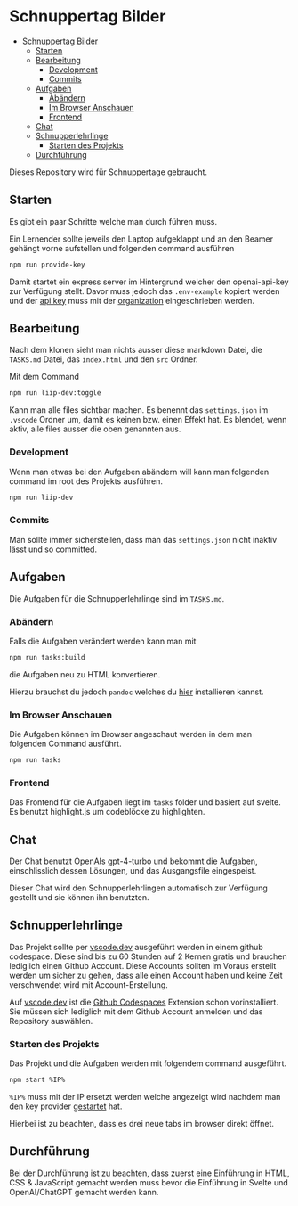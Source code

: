 # Schnuppertag Bilder

- [Schnuppertag Bilder](#schnuppertag-bilder)
  - [Starten](#starten)
  - [Bearbeitung](#bearbeitung)
    - [Development](#development)
    - [Commits](#commits)
  - [Aufgaben](#aufgaben)
    - [Abändern](#abändern)
    - [Im Browser Anschauen](#im-browser-anschauen)
    - [Frontend](#frontend)
  - [Chat](#chat)
  - [Schnupperlehrlinge](#schnupperlehrlinge)
    - [Starten des Projekts](#starten-des-projekts)
  - [Durchführung](#durchführung)

Dieses Repository wird für Schnuppertage gebraucht.

## Starten

Es gibt ein paar Schritte welche man durch führen muss.

Ein Lernender sollte jeweils den Laptop aufgeklappt und an den Beamer gehängt vorne aufstellen und folgenden command ausführen

```bash
npm run provide-key
```

Damit startet ein express server im Hintergrund welcher den openai-api-key zur Verfügung stellt. Davor muss jedoch das `.env-example` kopiert werden und der [api key](https://platform.openai.com/api-keys) muss mit der [organization](https://platform.openai.com/account/organization) eingeschrieben werden.

## Bearbeitung

Nach dem klonen sieht man nichts ausser diese markdown Datei, die `TASKS.md` Datei, das `index.html` und den `src` Ordner.

Mit dem Command

```bash
npm run liip-dev:toggle
```

Kann man alle files sichtbar machen. Es benennt das `settings.json` im `.vscode` Ordner um, damit es keinen bzw. einen Effekt hat. Es blendet, wenn aktiv, alle files ausser die oben genannten aus.

### Development

Wenn man etwas bei den Aufgaben abändern will kann man folgenden command im root des Projekts ausführen.

```bash
npm run liip-dev
```

### Commits

Man sollte immer sicherstellen, dass man das `settings.json` nicht inaktiv lässt und so committed.

## Aufgaben

Die Aufgaben für die Schnupperlehrlinge sind im `TASKS.md`.

### Abändern

Falls die Aufgaben verändert werden kann man mit

```bash
npm run tasks:build
```

die Aufgaben neu zu HTML konvertieren.

Hierzu brauchst du jedoch `pandoc` welches du [hier](https://pandoc.org/installing.html) installieren kannst.

### Im Browser Anschauen

Die Aufgaben können im Browser angeschaut werden in dem man folgenden Command ausführt.

```bash
npm run tasks
```

### Frontend

Das Frontend für die Aufgaben liegt im `tasks` folder und basiert auf svelte. Es benutzt highlight.js um codeblöcke zu highlighten.

## Chat

Der Chat benutzt OpenAIs gpt-4-turbo und bekommt die Aufgaben, einschlisslich dessen Lösungen, und das Ausgangsfile eingespeist.

Dieser Chat wird den Schnupperlehrlingen automatisch zur Verfügung gestellt und sie können ihn benutzten.

## Schnupperlehrlinge

Das Projekt sollte per [vscode.dev](https://vscode.dev) ausgeführt werden in einem github codespace. Diese sind bis zu 60 Stunden auf 2 Kernen gratis und brauchen lediglich einen Github Account. Diese Accounts sollten im Voraus erstellt werden um sicher zu gehen, dass alle einen Account haben und keine Zeit verschwendet wird mit Account-Erstellung.

Auf [vscode.dev](https://vscode.dev) ist die [Github Codespaces](https://marketplace.visualstudio.com/items?itemName=GitHub.codespaces) Extension schon vorinstalliert. Sie müssen sich lediglich mit dem Github Account anmelden und das Repository auswählen.

### Starten des Projekts

Das Projekt und die Aufgaben werden mit folgendem command ausgeführt.

```bash
npm start %IP%
```

`%IP%` muss mit der IP ersetzt werden welche angezeigt wird nachdem man den key provider [gestartet](#starten) hat.

Hierbei ist zu beachten, dass es drei neue tabs im browser direkt öffnet.

## Durchführung

Bei der Durchführung ist zu beachten, dass zuerst eine Einführung in HTML, CSS & JavaScript gemacht werden muss bevor die Einführung in Svelte und OpenAI/ChatGPT gemacht werden kann.
